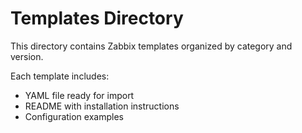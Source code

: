 # Templates Directory

This directory contains Zabbix templates organized by category and version.

Each template includes:
- YAML file ready for import
- README with installation instructions
- Configuration examples
